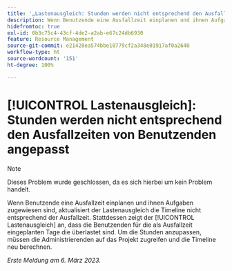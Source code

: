 ```yaml
---
title: '„Lastenausgleich: Stunden werden nicht entsprechend den Ausfallzeiten von Benutzenden angepasst“'
description: Wenn Benutzende eine Ausfallzeit einplanen und ihnen Aufgaben zugewiesen sind, aktualisiert der Lastenausgleich die Timeline nicht entsprechend der Ausfallzeit. Stattdessen zeigt der Lastenausgleich an, dass die Benutzenden für die als Ausfallzeit eingeplanten Tage überlastet sind. Um die Stunden anzupassen, müssen die Administrierenden auf das Projekt zugreifen und die Timeline neu berechnen.
hidefromtoc: true
exl-id: 0b3c75c4-43cf-4de2-a2ab-e67c24db6930
feature: Resource Management
source-git-commit: e21428ea574bbe10779cf2a348e01917af0a2640
workflow-type: ht
source-wordcount: '151'
ht-degree: 100%

---
```


# [!UICONTROL Lastenausgleich]: Stunden werden nicht entsprechend den Ausfallzeiten von Benutzenden angepasst

>[!NOTE]
>
>Dieses Problem wurde geschlossen, da es sich hierbei um kein Problem handelt.

Wenn Benutzende eine Ausfallzeit einplanen und ihnen Aufgaben zugewiesen sind, aktualisiert der Lastenausgleich die Timeline nicht entsprechend der Ausfallzeit. Stattdessen zeigt der [!UICONTROL Lastenausgleich] an, dass die Benutzenden für die als Ausfallzeit eingeplanten Tage die überlastet sind. Um die Stunden anzupassen, müssen die Administrierenden auf das Projekt zugreifen und die Timeline neu berechnen.

_Erste Meldung am 6. März 2023._
